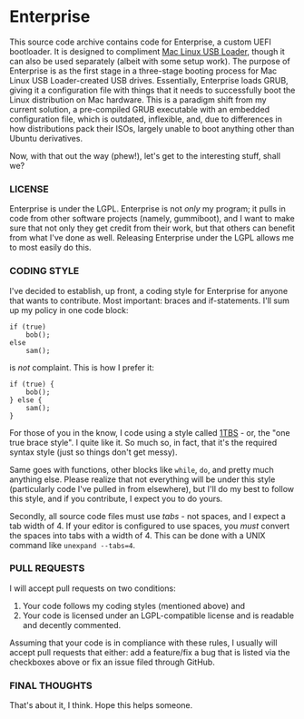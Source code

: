 Enterprise
==========

This source code archive contains code for Enterprise, a custom UEFI bootloader. It is designed to compliment [Mac Linux USB Loader](https://github.com/SevenBits/Mac-Linux-USB-Loader), though it can also be used separately (albeit with some setup work). The purpose of Enterprise is as the first stage in a three-stage booting process for Mac Linux USB Loader-created USB drives. Essentially, Enterprise loads GRUB, giving it a configuration file with things that it needs to successfully boot the Linux distribution on Mac hardware. This is a paradigm shift from my current solution, a pre-compiled GRUB executable with an embedded configuration file, which is outdated, inflexible, and, due to differences in how distributions pack their ISOs, largely unable to boot anything other than Ubuntu derivatives.

Now, with that out the way (phew!), let's get to the interesting stuff, shall we?

### LICENSE ###

Enterprise is under the LGPL. Enterprise is not *only* my program; it pulls in code from other software projects (namely, gummiboot), and I want to make sure that not only they get credit from their work, but that others can benefit from what I've done as well. Releasing Enterprise under the LGPL allows me to most easily do this.

### CODING STYLE ###

I've decided to establish, up front, a coding style for Enterprise for anyone that wants to contribute. Most important: braces and if-statements. I'll sum up my policy in one code block:

    if (true)
        bob();
    else
        sam();

is _not_ complaint. This is how I prefer it:

    if (true) {
        bob();
    } else {
        sam();
    }

For those of you in the know, I code using a style called [1TBS](https://en.wikipedia.org/wiki/Indent_style#Variant:_1TBS "One True Brace Style") - or, the "one true brace style". I quite like it. So much so, in fact, that it's the required syntax style (just so things don't get messy).

Same goes with functions, other blocks like `while`, `do`, and pretty much anything else. Please realize that not everything will be under this style (particularly code I've pulled in from elsewhere), but I'll do my best to follow this style, and if you contribute, I expect you to do yours.

Secondly, all source code files must use *tabs* - not spaces, and I expect a tab width of 4. If your editor is configured to use spaces, you *must* convert the spaces into tabs with a width of 4. This can be done with a UNIX command like `unexpand --tabs=4`.

### PULL REQUESTS ###

I will accept pull requests on two conditions:

1. Your code follows my coding styles (mentioned above) and
2. Your code is licensed under an LGPL-compatible license and is readable and decently commented.

Assuming that your code is in compliance with these rules, I usually will accept pull requests that either: add a feature/fix a bug that is listed via the checkboxes above or fix an issue filed through GitHub.

### FINAL THOUGHTS ###

That's about it, I think. Hope this helps someone.
